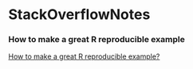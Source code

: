 # StackOverflowNotes

### How to make a great R reproducible example

[How to make a great R reproducible example?](http://stackoverflow.com/questions/5963269/how-to-make-a-great-r-reproducible-example)
